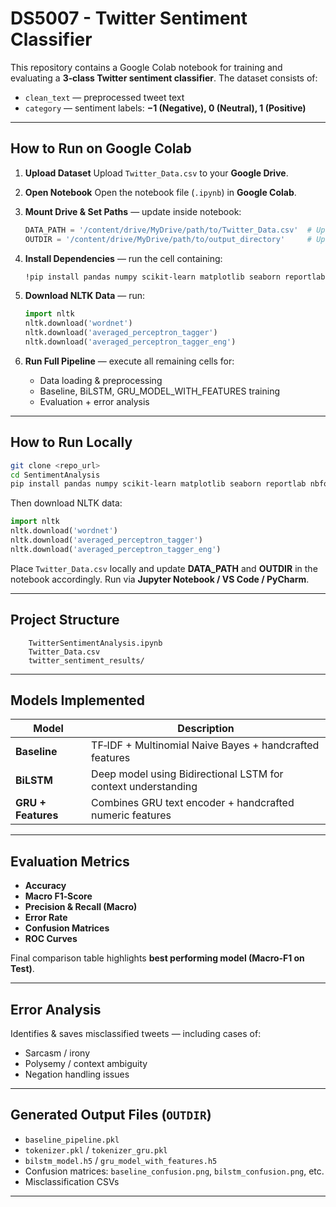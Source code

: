 # DS5007 - Twitter Sentiment Classifier

This repository contains a Google Colab notebook for training and evaluating a **3‑class Twitter sentiment classifier**. The dataset consists of:

* `clean_text` — preprocessed tweet text
* `category` — sentiment labels: **−1 (Negative), 0 (Neutral), 1 (Positive)**

---

## How to Run on Google Colab

1. **Upload Dataset**
   Upload `Twitter_Data.csv` to your **Google Drive**.

2. **Open Notebook**
   Open the notebook file (`.ipynb`) in **Google Colab**.

3. **Mount Drive & Set Paths** — update inside notebook:

   ```python
   DATA_PATH = '/content/drive/MyDrive/path/to/Twitter_Data.csv'  # Update
   OUTDIR = '/content/drive/MyDrive/path/to/output_directory'     # Update
   ```

4. **Install Dependencies** — run the cell containing:

   ```bash
   !pip install pandas numpy scikit-learn matplotlib seaborn reportlab nbformat tensorflow nltk
   ```

5. **Download NLTK Data** — run:

   ```python
   import nltk
   nltk.download('wordnet')
   nltk.download('averaged_perceptron_tagger')
   nltk.download('averaged_perceptron_tagger_eng')
   ```

6. **Run Full Pipeline** — execute all remaining cells for:

   * Data loading & preprocessing
   * Baseline, BiLSTM, GRU_MODEL_WITH_FEATURES training
   * Evaluation + error analysis

---

## How to Run Locally

```bash
git clone <repo_url>
cd SentimentAnalysis
pip install pandas numpy scikit-learn matplotlib seaborn reportlab nbformat tensorflow nltk
```

Then download NLTK data:

```python
import nltk
nltk.download('wordnet')
nltk.download('averaged_perceptron_tagger')
nltk.download('averaged_perceptron_tagger_eng')
```

Place `Twitter_Data.csv` locally and update **DATA_PATH** and **OUTDIR** in the notebook accordingly. Run via **Jupyter Notebook / VS Code / PyCharm**.

---

## Project Structure

```
	TwitterSentimentAnalysis.ipynb  
	Twitter_Data.csv      
	twitter_sentiment_results/
```

---

##  Models Implemented

| Model              | Description                                                   |
| ------------------ | ------------------------------------------------------------- |
| **Baseline**       | TF‑IDF + Multinomial Naive Bayes + handcrafted features       |
| **BiLSTM**         | Deep model using Bidirectional LSTM for context understanding |
| **GRU + Features** | Combines GRU text encoder + handcrafted numeric features      |

---

##  Evaluation Metrics

* **Accuracy**
* **Macro F1‑Score** 
* **Precision & Recall (Macro)**
* **Error Rate**
* **Confusion Matrices**
* **ROC Curves**

 Final comparison table highlights **best performing model (Macro‑F1 on Test)**.

---

##  Error Analysis

Identifies & saves misclassified tweets — including cases of:

* Sarcasm / irony
* Polysemy / context ambiguity
* Negation handling issues

---

## Generated Output Files (`OUTDIR`)

* `baseline_pipeline.pkl`
* `tokenizer.pkl` / `tokenizer_gru.pkl`
* `bilstm_model.h5` / `gru_model_with_features.h5`
* Confusion matrices: `baseline_confusion.png`, `bilstm_confusion.png`, etc.
* Misclassification CSVs
---

